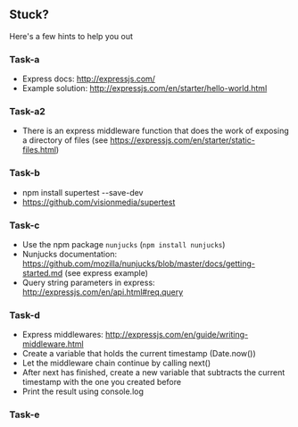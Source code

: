 ## Stuck?
Here's a few hints to help you out

### Task-a
  * Express docs: http://expressjs.com/
  * Example solution: http://expressjs.com/en/starter/hello-world.html

### Task-a2
  * There is an express middleware function that does the work of exposing a directory of files (see https://expressjs.com/en/starter/static-files.html)
  
### Task-b
  * npm install supertest --save-dev
  * https://github.com/visionmedia/supertest

### Task-c
* Use the npm package `nunjucks` (`npm install nunjucks`)
* Nunjucks documentation: https://github.com/mozilla/nunjucks/blob/master/docs/getting-started.md (see express example)
* Query string parameters in express: http://expressjs.com/en/api.html#req.query

### Task-d
* Express middlewares: http://expressjs.com/en/guide/writing-middleware.html
* Create a variable that holds the current timestamp (Date.now())
* Let the middleware chain continue by calling next()
* After next has finished, create a new variable that subtracts the current timestamp with the one you created before
* Print the result using console.log


### Task-e
